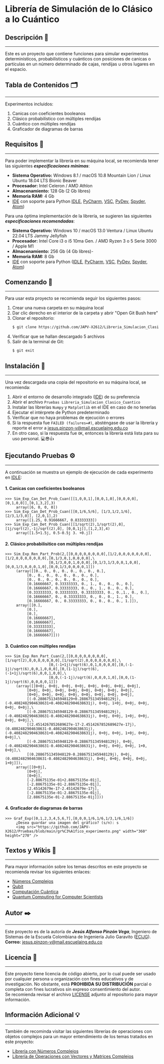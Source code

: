 # Librería de Simulación de lo Clásico a lo Cuántico

## Descripción 📑
---
Este es un proyecto que contiene funciones para simular experimentos determinísticos, probabilísticos y cuánticos con posiciones de canicas o partículas en un número determinado de cajas, rendijas u otros lugares en el espacio.  

## Tabla de Contenidos 🗂️
---
Experimentos incluidos:

1. Canicas con coeficientes booleanos
2. Clásico probabilístico con múltiples rendijas
3. Cuántico con múltiples rendijas
4. Graficador de diagramas de barras

## Requisitos 🧾
---
Para poder implementar la librería en su máquina local, se recomienda tener las siguientes ***especificaciones mínimas***:

- **Sistema Operativo:** Windows 8.1 / macOS 10.8 Mountain Lion / Linux Ubuntu 18.04 LTS Bionic Beaver
- **Procesador:** Intel Celeron / AMD Athlon
- **Almacenamiento:** 128 Gb (2 Gb libres)
- **Memoria RAM:** 4 Gb
- [IDE](https://es.wikipedia.org/wiki/Entorno_de_desarrollo_integrado) con soporte para Python [IDLE](https://docs.python.org/es/3/library/idle.html), [PyCharm](https://www.jetbrains.com/es-es/pycharm/download/?section=windows), [VSC](https://code.visualstudio.com/), [PyDev](https://www.pydev.org/), [Spyder](https://www.spyder-ide.org/), [Atom](https://github.com/atom))

Para una óptima implementación de la librería, se sugieren las siguientes ***especificaciones recomendadas***:

- **Sistema Operativo:** Windows 10 / macOS 13.0 Ventura / Linux Ubuntu 22.04 LTS Jammy Jellyfish
- **Procesador:** Intel Core i3 o i5 10ma Gen. / AMD Ryzen 3 o 5 Serie 3000 / Apple M1
- **Almacenamiento:** 256 Gb (4 Gb libres)- 
- **Memoria RAM:** 8 Gb
- [IDE](https://es.wikipedia.org/wiki/Entorno_de_desarrollo_integrado) con soporte para Python ([IDLE](https://docs.python.org/es/3/library/idle.html), [PyCharm](https://www.jetbrains.com/es-es/pycharm/download/?section=windows), [VSC](https://code.visualstudio.com/), [PyDev](https://www.pydev.org/), [Spyder](https://www.spyder-ide.org/), [Atom](https://github.com/atom))

## Comenzando 🚀
---
Para usar esta proyecto se recomienda seguir los siguientes pasos:

1. Crear una nueva carpeta en su máquina local
2. Dar clic derecho en el interior de la carpeta y abrir "Open Git Bush here"
3. Clonar el repositorio:
     ```sh
     $ git clone https://github.com/JAPV-X2612/Libreria_Simulacion_Clasico_a_Cuantico.git
     ```
4. Verificar que se hallan descargado 5 archivos
5. Salir de la terminal de Git:
     ```sh
     $ git exit
     ```

## Instalación 🔧
---
Una vez descargada una copia del repositorio en su máquina local, se recomienda:

1. Abrir el entorno de desarrollo integrado ([IDE](https://es.wikipedia.org/wiki/Entorno_de_desarrollo_integrado)) de su preferencia
2. Abrir el archivo `Pruebas Libreria_Simulacion_Clasico_Cuantico`
3. Instalar las librerías `Numpy` y `Matplotlib` en el IDE en caso de no tenerlas
4. Ejecutar el intérprete de Python predeterminado
5. Verificar que no haya problemas de ejecución o errores
6. Si la respuesta fue `FAILED (failures=#)`, absténgase de usar la librería y reporte el error a jesus.pinzon-v@mail.escuelaing.edu.co
7. En otro caso, si la respuesta fue `OK`, entonces la librería está lista para su uso personal. 💻😎👍

## Ejecutando Pruebas ⚙️
---
A continuación se muestra un ejemplo de ejecución de cada experimento en [IDLE](https://docs.python.org/es/3/library/idle.html):

#### 1. Canicas con coeficientes booleanos
```
>>> Sim_Exp_Can_Det_Prob_Cuan([[1,0,0,1],[0,0,1,0],[0,0,0,0],[0,1,0,0]],[0,1,3,2],3)
     array([6, 0, 0, 0])
>>> Sim_Exp_Can_Det_Prob_Cuan([[0,1/6,5/6], [1/3,1/2,1/6], [2/3,1/3,0]], [2,0,1],2)
     array([1.25, 0.91666667, 0.83333333])
>>> Sim_Exp_Can_Det_Prob_Cuan([[1/sqrt(2),1/sqrt(2),0], [1j/sqrt(2),-1j/sqrt(2),0], [0,0,1j]],[1,2,3],4)
     array([1.5+1.5j, 0.5-0.5j 3. +0.j])
```

#### 2. Clásico probabilísitico con múltiples rendijas
```
>>> Sim_Exp_Ren_Part_Prob(2,[[0,0,0,0,0,0,0,0],[1/2,0,0,0,0,0,0,0],[1/2,0,0,0,0,0,0,0],[0,1/3,0,1,0,0,0,0],\
                    [0,1/3,0,0,1,0,0,0],[0,1/3,1/3,0,0,1,0,0],[0,0,1/3,0,0,0,1,0],[0,0,1/3,0,0,0,0,1]])
     (array([[0., 0., 0., 0., 0., 0., 0., 0.],
          [0., 0., 0., 0., 0., 0., 0., 0.],
          [0., 0., 0., 0., 0., 0., 0., 0.],
          [0.16666667, 0.33333333, 0., 1., 0., 0., 0., 0.],
          [0.16666667, 0.33333333, 0., 0., 1., 0., 0., 0.],
          [0.33333333, 0.33333333, 0.33333333, 0., 0.,1., 0., 0.],
          [0.16666667, 0., 0.33333333, 0., 0., 0., 1., 0.],
          [0.16666667, 0., 0.33333333, 0., 0., 0., 0., 1.]]),
     array([[0.],
          [0.],
          [0.],
          [0.16666667],
          [0.16666667],
          [0.33333333],
          [0.16666667],
          [0.16666667]]))
```

#### 3. Cuántico con múltiples rendijas
```
>>> Sim_Exp_Ren_Part_Cuan(2,[[0,0,0,0,0,0,0,0],[1/sqrt(2),0,0,0,0,0,0,0],[1/sqrt(2),0,0,0,0,0,0,0],\
                    [0,(-1+1j)/sqrt(6),0,1,0,0,0,0],[0,(-1-1j)/sqrt(6),0,0,1,0,0,0],[0,(1-1j)/sqrt(6),(-1+1j)/sqrt(6),0,0,1,0,0],\
                    [0,0,(-1-1j)/sqrt(6),0,0,0,1,0],[0,0,(1-1j)/sqrt(6),0,0,0,0,1]])
     (array([[0+0j, 0+0j, 0+0j, 0+0j, 0+0j, 0+0j, 0+0j, 0+0j],
          [0+0j, 0+0j, 0+0j, 0+0j, 0+0j, 0+0j, 0+0j, 0+0j],
          [0+0j, 0+0j, 0+0j, 0+0j, 0+0j, 0+0j, 0+0j, 0+0j],
          [(-0.2886751345948129+0.2886751345948129j), (-0.4082482904638631+0.4082482904638631j), 0+0j, 1+0j, 0+0j, 0+0j, 0+0j, 0+0j],\
          [(-0.2886751345948129-0.2886751345948129j), (-0.4082482904638631-0.4082482904638631j), 0+0j, 0+0j, 1+0j, 0+0j, 0+0j, 0+0j],\
          [(2.4514267852689627e-17-2.4514267852689627e-17j), (0.4082482904638631-0.4082482904638631j), (-0.4082482904638631+0.4082482904638631j), 0+0j, 0+0j, 1+0j, 0+0j, 0+0j],\
          [(-0.2886751345948129-0.2886751345948129j), 0+0j,(-0.4082482904638631-0.4082482904638631j), 0+0j, 0+0j, 0+0j, 1+0, 0+0j],\
          [(0.2886751345948129-0.2886751345948129j), 0+0j,(0.4082482904638631-0.4082482904638631j), 0+0j, 0+0j, 0+0j, 0+0j, 1+0j]]),
     array([[0+0j],
          [0+0j],
          [0+0j],
          [-2.88675135e-01+2.88675135e-01j],
          [-2.88675135e-01-2.88675135e-01j],
          [2.45142679e-17-2.45142679e-17j],
          [-2.88675135e-01-2.88675135e-01j],
          [2.88675135e-01-2.88675135e-01j]]))
```

#### 4. Graficador de diagramas de barras
```
>>> Graf_Exp([0,1,2,3,4,5,6,7],[0,0,0,1/6,1/6,1/3,1/6,1/6])
     ¿Desea guardar una imagen del gráfico? (s/n): s
     <img src="https://github.com/JAPV-X2612/Pruebas/blob/main/gr%C3%A1fico_experimento.png" width="360" height="270" />    
```

## Textos y Wikis 📖
---
Para mayor información sobre los temas descritos en este proyecto se recomienda revisar los siguientes enlaces:

* [Números Complejos](https://es.wikipedia.org/wiki/N%C3%BAmero_complejo)
* [Qubit](https://es.wikipedia.org/wiki/C%C3%BAbit)
* [Computación Cuántica](https://es.wikipedia.org/wiki/Computaci%C3%B3n_cu%C3%A1ntica)
* [Quantum Computing for Computer Scientists](https://www.cambridge.org/core/books/quantum-computing-for-computer-scientists/8AEA723BEE5CC9F5C03FDD4BA850C711)

## Autor ✒️
---
Este proyecto es de la autoría de ***Jesús Alfonso Pinzón Vega***, Ingeniero de Sistemas de la Escuela Colombiana de Ingeniería Julio Garavito ([ECIJG](https://www.escuelaing.edu.co/es/)).  
**Correo:** jesus.pinzon-v@mail.escuelaing.edu.co

## Licencia 📄
---
Este proyecto tiene licencia de código abierto, por lo cual puede ser usado por cualquier persona u organización con fines educativos y de investigación. No obstante, está **PROHIBIDA SU DISTRIBUCIÓN** parcial o completa con fines lucrativos sin expreso consentimiento del autor.  
Se recomienda revisar el archivo [LICENSE](https://github.com/JAPV-X2612/Libreria_Simulacion_Clasico_a_Cuantico/blob/main/LICENSE.md) adjunto al repositorio para mayor información.

## Información Adicional 💡
---
También de recominda visitar las siguientes librerías de operaciones con objetos complejos para un mayor entendimiento de los temas tratados en este proyecto:

* [Librería con Números Complejos](https://github.com/JAPV-X2612/Libreria_Numeros_Complejos)
* [Librería de Operaciones con Vectores y Matrices Complejos](https://github.com/JAPV-X2612/Libreria_Vectores_Matrices_Complejos)